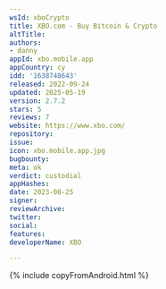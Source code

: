 ```yaml
---
wsId: xboCrypto
title: XBO.com - Buy Bitcoin & Crypto
altTitle: 
authors:
- danny
appId: xbo.mobile.app
appCountry: cy
idd: '1638748643'
released: 2022-09-24
updated: 2025-05-19
version: 2.7.2
stars: 5
reviews: 7
website: https://www.xbo.com/
repository: 
issue: 
icon: xbo.mobile.app.jpg
bugbounty: 
meta: ok
verdict: custodial
appHashes: 
date: 2023-08-25
signer: 
reviewArchive: 
twitter: 
social: 
features: 
developerName: XBO

---
```


{% include copyFromAndroid.html %}